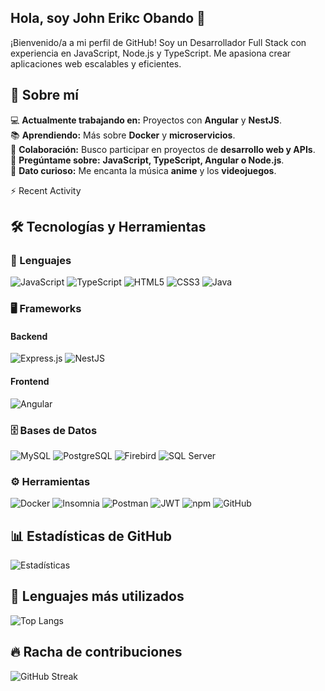 ## Hola, soy John Erikc Obando 👋

¡Bienvenido/a a mi perfil de GitHub! Soy un Desarrollador Full Stack con experiencia en JavaScript, Node.js y TypeScript. Me apasiona crear aplicaciones web escalables y eficientes.

## 🚀 Sobre mí
💻 **Actualmente trabajando en:** Proyectos con **Angular** y **NestJS**.  
📚 **Aprendiendo:** Más sobre **Docker** y **microservicios**.  
🤝 **Colaboración:** Busco participar en proyectos de **desarrollo web y APIs**.  
💬 **Pregúntame sobre:** **JavaScript, TypeScript, Angular o Node.js**.  
🎵 **Dato curioso:** Me encanta la música **anime** y los **videojuegos**.  

⚡ Recent Activity
<!--START_SECTION:activity-->
<!--END_SECTION:activity-->

## 🛠️ Tecnologías y Herramientas  
### 📌 Lenguajes  
![JavaScript](https://img.shields.io/badge/JavaScript-F7DF1E?style=flat&logo=javascript&logoColor=black) ![TypeScript](https://img.shields.io/badge/TypeScript-3178C6?style=flat&logo=typescript&logoColor=white) ![HTML5](https://img.shields.io/badge/HTML5-E34F26?style=flat&logo=html5&logoColor=white) ![CSS3](https://img.shields.io/badge/CSS3-1572B6?style=flat&logo=css3&logoColor=white) ![Java](https://img.shields.io/badge/Java-ED8B00?style=flat&logo=java&logoColor=white)  

### 🖥️ Frameworks  
#### Backend  
![Express.js](https://img.shields.io/badge/Express.js-000000?style=flat&logo=express&logoColor=white) ![NestJS](https://img.shields.io/badge/NestJS-E0234E?style=flat&logo=nestjs&logoColor=white)  

#### Frontend  
![Angular](https://img.shields.io/badge/Angular-DD0031?style=flat&logo=angular&logoColor=white)  

### 🗄️ Bases de Datos  
![MySQL](https://img.shields.io/badge/MySQL-4479A1?style=flat&logo=mysql&logoColor=white) ![PostgreSQL](https://img.shields.io/badge/PostgreSQL-336791?style=flat&logo=postgresql&logoColor=white) ![Firebird](https://img.shields.io/badge/Firebird-CC0000?style=flat&logo=firebird&logoColor=white) ![SQL Server](https://img.shields.io/badge/SQL%20Server-CC2927?style=flat&logo=microsoft-sql-server&logoColor=white)  

### ⚙️ Herramientas  
![Docker](https://img.shields.io/badge/Docker-2496ED?style=flat&logo=docker&logoColor=white) ![Insomnia](https://img.shields.io/badge/Insomnia-4000BF?style=flat&logo=insomnia&logoColor=white) ![Postman](https://img.shields.io/badge/Postman-FF6C37?style=flat&logo=postman&logoColor=white) ![JWT](https://img.shields.io/badge/JWT-000000?style=flat&logo=json-web-tokens&logoColor=white) ![npm](https://img.shields.io/badge/npm-CB3837?style=flat&logo=npm&logoColor=white) ![GitHub](https://img.shields.io/badge/GitHub-181717?style=flat&logo=github&logoColor=white)  

## 📊 Estadísticas de GitHub  
![Estadísticas](https://github-readme-stats.vercel.app/api?username=johnerikc&show_icons=true&theme=radical)

## 📜 Lenguajes más utilizados
![Top Langs](https://github-readme-stats.vercel.app/api/top-langs/?username=johnerikc&layout=compact&theme=radical)

## 🔥 Racha de contribuciones
![GitHub Streak](https://github-readme-streak-stats.herokuapp.com/?user=johnerikc&theme=radical)
